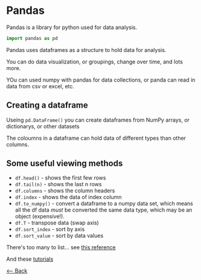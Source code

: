 # Pandas

Pandas is a library for python used for data analysis.

```python
import pandas as pd
```

Pandas uses dataframes as a structure to hold data for analysis.

You can do data visualization, or groupings, change over time, and lots more.

YOu can used numpy with pandas for data collections, or panda can read in data from csv or excel, etc.

## Creating a dataframe

Useing `pd.DataFrame()` you can create dataframes from NumPy arrays, or dictionarys, or other datasets

The coloumns in a dataframe can hold data of different types than other columns.

## Some useful viewing methods

* `df.head()` - shows the first few rows
* `df.tail(n)` - shows the last n rows
* `df.columns` - shows the column headers
* `df.index` - shows the data of index column
* `df.to_numpy()` - convert a dataframe to a numpy data set, which means all the df data *must* be converted the same data type, which may be an object (expensive!).
* `df.T` - transpose data (swap axis)
* `df.sort_index` - sort by axis
* `df.sort_value` - sort by data values

There's too many to list... see [this reference](https://pandas.pydata.org/pandas-docs/stable/user_guide/10min.html)

And these [tutorials](https://realpython.com/learning-paths/pandas-data-science/)

[<-- Back](../README.md)

